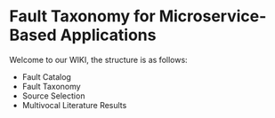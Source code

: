 # Fault Taxonomy for Microservice-Based Applications

Welcome to our WIKI, the structure is as follows:

 - Fault Catalog
 - Fault Taxonomy
 - Source Selection
 - Multivocal Literature Results
